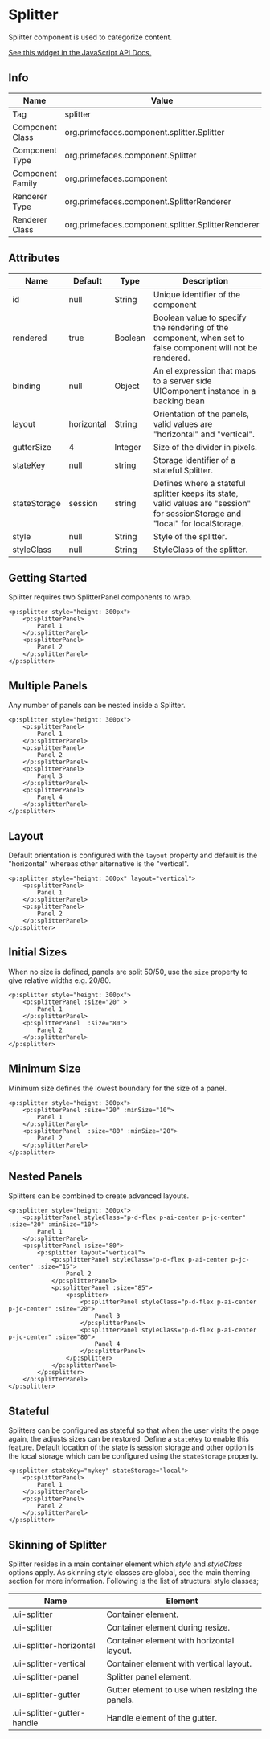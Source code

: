 # Splitter

Splitter component is used to categorize content.

[See this widget in the JavaScript API Docs.](../jsdocs/classes/src_primefaces.primefaces.widget.splitter.html)

## Info

| Name | Value |
| --- | --- |
| Tag | splitter
| Component Class | org.primefaces.component.splitter.Splitter
| Component Type | org.primefaces.component.Splitter
| Component Family | org.primefaces.component
| Renderer Type | org.primefaces.component.SplitterRenderer
| Renderer Class | org.primefaces.component.splitter.SplitterRenderer

## Attributes

| Name | Default | Type | Description | 
| --- | --- | --- | --- |
| id | null | String | Unique identifier of the component
| rendered | true | Boolean | Boolean value to specify the rendering of the component, when set to false component will not be rendered.
| binding | null | Object | An el expression that maps to a server side UIComponent instance in a backing bean
| layout | horizontal | String | Orientation of the panels, valid values are "horizontal" and "vertical".
| gutterSize | 4 | Integer | Size of the divider in pixels.
| stateKey | null | string | Storage identifier of a stateful Splitter.
| stateStorage | session | string | Defines where a stateful splitter keeps its state, valid values are "session" for sessionStorage and "local" for localStorage.
| style | null | String | Style of the splitter.
| styleClass | null | String | StyleClass of the splitter.

## Getting Started
Splitter requires two SplitterPanel components to wrap.

```xhtml
<p:splitter style="height: 300px">
    <p:splitterPanel>
        Panel 1
    </p:splitterPanel>
    <p:splitterPanel>
        Panel 2
    </p:splitterPanel>
</p:splitter>
```

## Multiple Panels
Any number of panels can be nested inside a Splitter.

```xhtml
<p:splitter style="height: 300px">
    <p:splitterPanel>
        Panel 1
    </p:splitterPanel>
    <p:splitterPanel>
        Panel 2
    </p:splitterPanel>
    <p:splitterPanel>
        Panel 3
    </p:splitterPanel>
    <p:splitterPanel>
        Panel 4
    </p:splitterPanel>
</p:splitter>
```

## Layout
Default orientation is configured with the ```layout``` property and default is the "horizontal" whereas other alternative is the "vertical".

```xhtml
<p:splitter style="height: 300px" layout="vertical">
    <p:splitterPanel>
        Panel 1
    </p:splitterPanel>
    <p:splitterPanel>
        Panel 2
    </p:splitterPanel>
</p:splitter>
```

## Initial Sizes
When no size is defined, panels are split 50/50, use the ```size``` property to give relative widths e.g. 20/80.

```xhtml
<p:splitter style="height: 300px">
    <p:splitterPanel :size="20" >
        Panel 1
    </p:splitterPanel>
    <p:splitterPanel  :size="80">
        Panel 2
    </p:splitterPanel>
</p:splitter>
```

## Minimum Size
Minimum size defines the lowest boundary for the size of a panel.

```xhtml
<p:splitter style="height: 300px">
    <p:splitterPanel :size="20" :minSize="10">
        Panel 1
    </p:splitterPanel>
    <p:splitterPanel  :size="80" :minSize="20">
        Panel 2
    </p:splitterPanel>
</p:splitter>
```

## Nested Panels
Splitters can be combined to create advanced layouts.

```xhtml
<p:splitter style="height: 300px">
    <p:splitterPanel styleClass="p-d-flex p-ai-center p-jc-center" :size="20" :minSize="10">
        Panel 1
    </p:splitterPanel>
    <p:splitterPanel :size="80">
        <p:splitter layout="vertical">
            <p:splitterPanel styleClass="p-d-flex p-ai-center p-jc-center" :size="15">
                Panel 2
            </p:splitterPanel>
            <p:splitterPanel :size="85">
                <p:splitter>
                    <p:splitterPanel styleClass="p-d-flex p-ai-center p-jc-center" :size="20">
                        Panel 3
                    </p:splitterPanel>
                    <p:splitterPanel styleClass="p-d-flex p-ai-center p-jc-center" :size="80">
                        Panel 4
                    </p:splitterPanel>
                </p:splitter>
            </p:splitterPanel>
        </p:splitter>
    </p:splitterPanel>
</p:splitter>
```

## Stateful
Splitters can be configured as stateful so that when the user visits the page again, the adjusts sizes can be restored. 
Define a ```stateKey``` to enable this feature. Default location of the state is session storage and other option is the 
local storage which can be configured using the ```stateStorage``` property.

```xhtml
<p:splitter stateKey="mykey" stateStorage="local">
    <p:splitterPanel>
        Panel 1
    </p:splitterPanel>
    <p:splitterPanel>
        Panel 2
    </p:splitterPanel>
</p:splitter>
```

## Skinning of Splitter
Splitter resides in a main container element which _style_ and _styleClass_ options apply. As skinning
style classes are global, see the main theming section for more information. Following is the list of
structural style classes;

| Name | Element |
| --- | --- |
| .ui-splitter | Container element.
| .ui-splitter | Container element during resize.
| .ui-splitter-horizontal | Container element with horizontal layout.
| .ui-splitter-vertical | Container element with vertical layout.
| .ui-splitter-panel | Splitter panel element.
| .ui-splitter-gutter | Gutter element to use when resizing the panels.
| .ui-splitter-gutter-handle | Handle element of the gutter.
